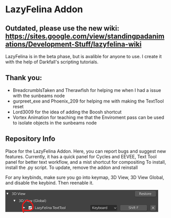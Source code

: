 # LazyFelina Addon
## Outdated, please use the new wiki: https://sites.google.com/view/standingpadanimations/Development-Stuff/lazyfelina-wiki
LazyFelina is in the beta phase, but is avalible for anyone to use. I create it with the help of Darkfall's scripting tutorials.

## Thank you:
  * BreadcrumbIsTaken and Therawfish for helping me when I had a issue with the sunbeams node
  * gurpreet_exe and Phoenix_209 for helping me with making the TextTool reset
  * Lord3009 for the idea of adding the Boosh shortcut
  * Vortex Animation for teaching me that the Enviroment pass can be used to isolate objects in the sunbeams node

## Repository Info 
Place for the LazyFelina Addon. Here, you can report bugs and suggest new features. Currently, it has a quick panel for Cycles and EEVEE, Text Tool panel for better text workflow, and a mist shortcut for compositing 
To install, install the .py script. To update, remove the addon and reinstall

For any keybinds, make sure you go into keymap, 3D View, 3D View Global, and disable the keybind. Then reenable it.

![](103142228-76c42600-46c5-11eb-9566-6b252529cb2d.png)
